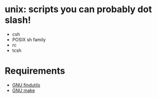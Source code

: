 # unix: scripts you can probably dot slash!

* csh
* POSIX sh family
* rc
* tcsh

# Requirements

* [GNU findutils](https://www.gnu.org/software/findutils/)
* [GNU make](https://www.gnu.org/software/make/)
